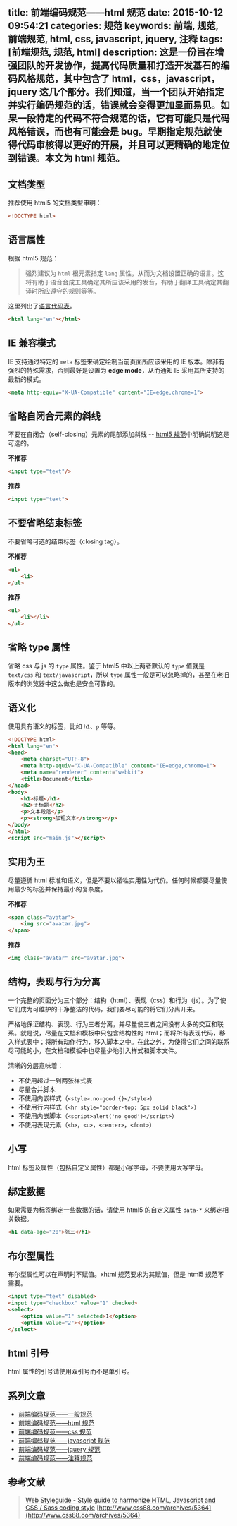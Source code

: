 title: 前端编码规范——html 规范
date: 2015-10-12 09:54:21
categories: 规范
keywords: 前端, 规范, 前端规范, html, css, javascript, jquery, 注释
tags: [前端规范, 规范, html]
description: 这是一份旨在增强团队的开发协作，提高代码质量和打造开发基石的编码风格规范，其中包含了 html，css，javascript，jquery 这几个部分。我们知道，当一个团队开始指定并实行编码规范的话，错误就会变得更加显而易见。如果一段特定的代码不符合规范的话，它有可能只是代码风格错误，而也有可能会是 bug。早期指定规范就使得代码审核得以更好的开展，并且可以更精确的地定位到错误。本文为 html 规范。
---

## 文档类型 ##

推荐使用 html5 的文档类型申明：

``` html
<!DOCTYPE html>
```

## 语言属性 ##

根据 html5 规范：

> 强烈建议为 `html` 根元素指定 `lang` 属性，从而为文档设置正确的语言。这将有助于语音合成工具确定其所应该采用的发音，有助于翻译工具确定其翻译时所应遵守的规则等等。

这里列出了[语言代码表](https://www.sitepoint.com/web-foundations/iso-2-letter-language-codes/)。

``` html
<html lang="en"></html>
```

## IE 兼容模式 ##

IE 支持通过特定的 `meta` 标签来确定绘制当前页面所应该采用的 IE 版本。除非有强烈的特殊需求，否则最好是设置为 **edge mode**，从而通知 IE 采用其所支持的最新的模式。

``` html
<meta http-equiv="X-UA-Compatible" content="IE=edge,chrome=1">
```

## 省略自闭合元素的斜线 ##

不要在自闭合（self-closing）元素的尾部添加斜线 -- [html5 规范](https://dev.w3.org/html5/spec-author-view/syntax.html#syntax-start-tag)中明确说明这是可选的。

**不推荐**

``` html
<input type="text"/>
```

**推荐**

``` html
<input type="text">
```

## 不要省略结束标签 ##

不要省略可选的结束标签（closing tag）。

**不推荐**

``` html
<ul>
    <li>
</ul>
```

**推荐**

``` html
<ul>
    <li></li>
</ul>
```

## 省略 type 属性 ##

省略 css 与 js 的 `type` 属性。鉴于 html5 中以上两者默认的 `type` 值就是 `text/css` 和 `text/javascript`，所以 `type` 属性一般是可以忽略掉的，甚至在老旧版本的浏览器中这么做也是安全可靠的。

## 语义化 ##

使用具有语义的标签，比如 `h1`、`p` 等等。

``` html
<!DOCTYPE html>
<html lang="en">
<head>
    <meta charset="UTF-8">
    <meta http-equiv="X-UA-Compatible" content="IE=edge,chrome=1">
    <meta name="renderer" content="webkit">
    <title>Document</title>
</head>
<body>
    <h1>标题</h1>
    <h2>子标题</h2>
    <p>文本段落</p>
    <p><strong>加粗文本</strong></p>
</body>
</html>
<script src="main.js"></script>
```

## 实用为王 ##

尽量遵循 html 标准和语义，但是不要以牺牲实用性为代价。任何时候都要尽量使用最少的标签并保持最小的复杂度。

**不推荐**

``` html
<span class="avatar">
    <img src="avatar.jpg">
</span>
```

**推荐**

``` html
<img class="avatar" src="avatar.jpg">
```

## 结构，表现与行为分离 ##

一个完整的页面分为三个部分：结构（html）、表现（css）和行为（js）。为了使它们成为可维护的干净整洁的代码，我们要尽可能的将它们分离开来。

严格地保证结构、表现、行为三者分离，并尽量使三者之间没有太多的交互和联系。就是说，尽量在文档和模板中只包含结构性的 html；而将所有表现代码，移入样式表中；将所有动作行为，移入脚本之中。在此之外，为使得它们之间的联系尽可能的小，在文档和模板中也尽量少地引入样式和脚本文件。

清晰的分层意味着：

- 不使用超过一到两张样式表
- 尽量合并脚本
- 不使用内嵌样式（`<style>.no-good {}</style>`）
- 不使用行内样式（`<hr style="border-top: 5px solid black">`）
- 不使用内嵌脚本（`<script>alert('no good')</script>`）
- 不使用表现元素（`<b>`，`<u>`，`<center>`，`<font>`）

## 小写 ##

html 标签及属性（包括自定义属性）都是小写字母，不要使用大写字母。

## 绑定数据 ##

如果需要为标签绑定一些数据的话，请使用 html5 的自定义属性 `data-*` 来绑定相关数据。

``` html
<h1 data-age="20">张三</h1>
```

## 布尔型属性 ##

布尔型属性可以在声明时不赋值。xhtml 规范要求为其赋值，但是 html5 规范不需要。

``` html
<input type="text" disabled>
<input type="checkbox" value="1" checked>
<select>
    <option value="1" selected>1</option>
    <option value="2"></option>
</select>
```

## html 引号 ##

html 属性的引号请使用双引号而不是单引号。

## 系列文章 ##

- [前端编码规范——一般规范](/specification/front-end-code-specification-general.html)
- [前端编码规范——html 规范](/specification/front-end-code-specification-html.html)
- [前端编码规范——css 规范](/specification/front-end-code-specification-css.html)
- [前端编码规范——javascript 规范](/specification/front-end-code-specification-javascript.html)
- [前端编码规范——jquery 规范](/specification/front-end-code-specification-jquery.html)
- [前端编码规范——注释规范](/specification/front-end-code-specification-comment.html)

## 参考文献 ##

> [Web Styleguide - Style guide to harmonize HTML, Javascript and CSS / Sass coding style](https://github.com/gionkunz/chartist-js/blob/develop/CODINGSTYLE.md)
> [http://www.css88.com/archives/5364](http://www.css88.com/archives/5364)
